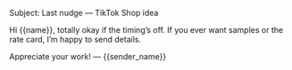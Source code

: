 Subject: Last nudge — TikTok Shop idea

Hi {{name}}, totally okay if the timing’s off. If you ever want samples or the rate card, I’m happy to send details.

Appreciate your work!
— {{sender_name}}
